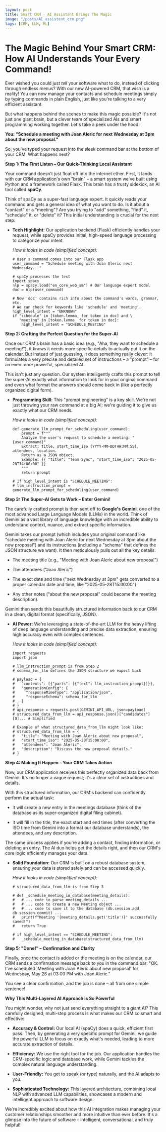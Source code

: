 ```yaml
---
layout: post
title: Smart CRM - AI Assistant Brings The Magic
image: "/posts/AI_assistent_crm.png"
tags: [CRM, LLM, ML]
---
```

# The Magic Behind Your Smart CRM: How AI Understands Your Every Command!

Ever wished you could just _tell_ your software what to do, instead of clicking through endless menus? With our new AI-powered CRM, that wish is a reality! You can now manage your contacts and schedule meetings simply by typing commands in plain English, just like you're talking to a very efficient assistant.

But what happens behind the scenes to make this magic possible? It's not just one giant brain, but a clever team of specialized AIs and smart programming working together. Let's take a peek under the hood!

**You: "Schedule a meeting with Joan Aleric for next Wednesday at 3pm about the new proposal."**

So, you've typed your request into the sleek command bar at the bottom of your CRM. What happens next?

**Step 1: The First Listen – Our Quick-Thinking Local Assistant**

Your command doesn't just float off into the internet ether. First, it lands with our CRM application's own "brain" – a smart system we've built using Python and a framework called Flask. This brain has a trusty sidekick, an AI tool called **spaCy**.

Think of spaCy as a super-fast language expert. It quickly reads your command and gets a general idea of what you want to do. Is it about a "contact" or a "meeting"? Are you trying to "add" something, "find" it, "schedule" it, or "delete" it? This initial understanding is crucial for the next step.

- **Tech Highlight:** Our application backend (Flask) efficiently handles your request, while spaCy provides initial, high-speed language processing to categorize your intent.
    
    _How it looks in code (simplified concept):_
    
    ```
    # User's command comes into our Flask app
    user_command = "Schedule meeting with Joan Aleric next Wednesday..."
    
    # spaCy processes the text
    import spacy
    nlp = spacy.load("en_core_web_sm") # Our language expert model
    doc = nlp(user_command)
    
    # Now 'doc' contains rich info about the command's words, grammar, etc.
    # We can check for keywords like 'schedule' and 'meeting'.
    high_level_intent = "UNKNOWN"
    if "schedule" in [token.lemma_ for token in doc] and \
       "meeting" in [token.lemma_ for token in doc]:
        high_level_intent = "SCHEDULE_MEETING"
    ```
    

**Step 2: Crafting the Perfect Question for the Super-AI**

Once our CRM's brain has a basic idea (e.g., "Aha, they want to schedule a meeting!"), it knows it needs more specific details to actually put it on the calendar. But instead of just guessing, it does something really clever: it formulates a very precise and detailed set of instructions – a "prompt" – for an even more powerful, specialized AI.

This isn't just any question. Our system intelligently crafts this prompt to tell the super-AI exactly what information to look for in your original command and even what format the answers should come back in (like a perfectly organized digital form).

- **Programming Skill:** This "prompt engineering" is a key skill. We're not just throwing your raw command at a big AI; we're guiding it to give us exactly what our CRM needs.
    
    _How it looks in code (simplified concept):_
    
    ```
    def generate_llm_prompt_for_scheduling(user_command):
        prompt = f"""
        Analyze the user's request to schedule a meeting: "{user_command}"
        Extract: title, start_time_iso (YYYY-MM-DDTHH:MM:SS), attendees, location.
        Return as a JSON object.
        Example: {{ "title": "Team Sync", "start_time_iso": "2025-05-28T14:00:00" }}
        """
        return prompt
    
    # If high_level_intent is "SCHEDULE_MEETING":
    # llm_instruction_prompt = generate_llm_prompt_for_scheduling(user_command)
    ```
    

**Step 3: The Super-AI Gets to Work – Enter Gemini!**

The carefully crafted prompt is then sent off to **Google's Gemini**, one of the most advanced Large Language Models (LLMs) in the world. Think of Gemini as a vast library of language knowledge with an incredible ability to understand context, nuance, and extract specific information.

Gemini takes our prompt (which includes your original command like "schedule meeting with Joan Aleric for next Wednesday at 3pm about the new proposal") and its instructions (including a "schema" that defines the JSON structure we want). It then meticulously pulls out all the key details:

- The meeting title (e.g., "Meeting with Joan Aleric about new proposal")
    
- The attendees ("Joan Aleric")
    
- The exact date and time ("next Wednesday at 3pm" gets converted to a proper calendar date and time, like "2025-05-28T15:00:00")
    
- Any other notes ("about the new proposal" could become the meeting description).
    

Gemini then sends this beautifully structured information back to our CRM in a clean, digital format (specifically, JSON).

- **AI Power:** We're leveraging a state-of-the-art LLM for the heavy lifting of deep language understanding and precise data extraction, ensuring high accuracy even with complex sentences.
    
    _How it looks in code (simplified concept):_
    
    ```
    import requests
    import json
    
    # llm_instruction_prompt is from Step 2
    # schema_for_llm defines the JSON structure we expect back
    
    # payload = {
    #   "contents": [{"parts": [{"text": llm_instruction_prompt}]}],
    #   "generationConfig": {
    #     "responseMimeType": "application/json",
    #     "responseSchema": schema_for_llm 
    #   }
    # }
    # api_response = requests.post(GEMINI_API_URL, json=payload)
    # structured_data_from_llm = api_response.json()["candidates"][0]... # Simplified
    
    # Example of what structured_data_from_llm might look like:
    # structured_data_from_llm = {
    #   "title": "Meeting with Joan Aleric about new proposal",
    #   "start_time_iso": "2025-05-28T15:00:00",
    #   "attendees": "Joan Aleric",
    #   "description": "Discuss the new proposal details."
    # }
    ```
    

**Step 4: Making It Happen – Your CRM Takes Action**

Now, our CRM application receives this perfectly organized data back from Gemini. It's no longer a vague request; it's a clear set of instructions and details.

With this structured information, our CRM's backend can confidently perform the actual task:

- It will create a new entry in the meetings database (think of the database as its super-organized digital filing cabinet).
    
- It will fill in the title, the exact start and end times (after converting the ISO time from Gemini into a format our database understands), the attendees, and any description.
    

The same process applies if you're adding a contact, finding information, or deleting an entry. The AI duo helps get the details right, and then our CRM's core logic efficiently manages your data.

- **Solid Foundation:** Our CRM is built on a robust database system, ensuring your data is stored safely and can be accessed quickly.
    
    _How it looks in code (simplified concept):_
    
    ```
    # structured_data_from_llm is from Step 3
    
    # def _schedule_meeting_in_database(meeting_details):
    #   # ... code to parse meeting_details ...
    #   # ... code to create a new Meeting object ...
    #   # ... code to save it to the database (db.session.add, db.session.commit) ...
    #   print(f"Meeting '{meeting_details.get('title')}' successfully saved!")
    #   return True 
    
    # if high_level_intent == "SCHEDULE_MEETING":
    #   _schedule_meeting_in_database(structured_data_from_llm)
    ```
    

**Step 5: "Done!" – Confirmation and Clarity**

Finally, once the contact is added or the meeting is on the calendar, our CRM sends a confirmation message back to you in the command bar: "OK. I've scheduled 'Meeting with Joan Aleric about new proposal' for Wednesday, May 28 at 03:00 PM with Joan Aleric."

You see a clear confirmation, and the job is done – all from one simple sentence!

**Why This Multi-Layered AI Approach is So Powerful**

You might wonder, why not just send everything straight to a giant AI? This carefully designed, multi-step process is what makes our CRM so smart and effective:

- **Accuracy & Control:** Our local AI (spaCy) does a quick, efficient first pass. Then, by generating a very specific prompt for Gemini, we guide the powerful LLM to focus on exactly what's needed, leading to more accurate extraction of details.
    
- **Efficiency:** We use the right tool for the job. Our application handles the CRM-specific logic and database work, while Gemini tackles the complex natural language understanding.
    
- **User-Friendly:** You get to speak (or type) naturally, and the AI adapts to you.
    
- **Sophisticated Technology:** This layered architecture, combining local NLP with advanced LLM capabilities, showcases a modern and intelligent approach to software design.
    

We're incredibly excited about how this AI integration makes managing your customer relationships smoother and more intuitive than ever before. It's a glimpse into the future of software – intelligent, conversational, and truly helpful!
